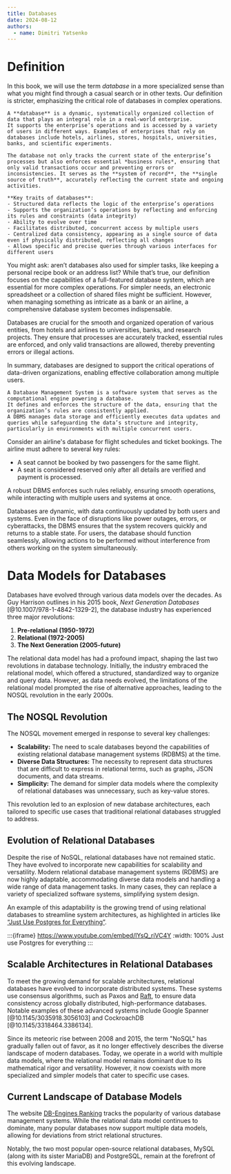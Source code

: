 ```yaml
---
title: Databases
date: 2024-08-12
authors:
  - name: Dimitri Yatsenko
---
```


# Definition
In this book, we will use the term *database* in a more specialized sense than what you might find through a casual search or in other texts.
Our definition is stricter, emphasizing the critical role of databases in complex operations.

```{card} Database
A **database** is a dynamic, systematically organized collection of data that plays an integral role in a real-world enterprise.
It supports the enterprise’s operations and is accessed by a variety of users in different ways. Examples of enterprises that rely on databases include hotels, airlines, stores, hospitals, universities, banks, and scientific experiments.

The database not only tracks the current state of the enterprise’s processes but also enforces essential *business rules*, ensuring that only valid transactions occur and preventing errors or inconsistencies. It serves as the **system of record**, the **single source of truth**, accurately reflecting the current state and ongoing activities.

**Key traits of databases**:
- Structured data reflects the logic of the enterprise’s operations
- Supports the organization’s operations by reflecting and enforcing its rules and constraints (data integrity)
- Ability to evolve over time
- Facilitates distributed, concurrent access by multiple users
- Centralized data consistency, appearing as a single source of data even if physically distributed, reflecting all changes
- Allows specific and precise queries through various interfaces for different users
```

You might ask: aren’t databases also used for simpler tasks, like keeping a personal recipe book or an address list? While that’s true, our definition focuses on the capabilities of a full-featured database system, which are essential for more complex operations. For simpler needs, an electronic spreadsheet or a collection of shared files might be sufficient. However, when managing something as intricate as a bank or an airline, a comprehensive database system becomes indispensable.

Databases are crucial for the smooth and organized operation of various entities, from hotels and airlines to universities, banks, and research projects. They ensure that processes are accurately tracked, essential rules are enforced, and only valid transactions are allowed, thereby preventing errors or illegal actions.

In summary, databases are designed to support the critical operations of data-driven organizations, enabling effective collaboration among multiple users.

```{card} Database Management Systems (DBMS)
A Database Management System is a software system that serves as the computational engine powering a database.
It defines and enforces the structure of the data, ensuring that the organization’s rules are consistently applied.
A DBMS manages data storage and efficiently executes data updates and queries while safeguarding the data’s structure and integrity, particularly in environments with multiple concurrent users.
```
Consider an airline's database for flight schedules and ticket bookings. The airline must adhere to several key rules:

* A seat cannot be booked by two passengers for the same flight.
* A seat is considered reserved only after all details are verified and payment is processed.

A robust DBMS enforces such rules reliably, ensuring smooth operations, while interacting with multiple users and systems at once.

Databases are dynamic, with data continuously updated by both users and systems. Even in the face of disruptions like power outages, errors, or cyberattacks, the DBMS ensures that the system recovers quickly and returns to a stable state. For users, the database should function seamlessly, allowing actions to be performed without interference from others working on the system simultaneously.

# Data Models for Databases

Databases have evolved through various data models over the decades. As Guy Harrison outlines in his 2015 book, *Next Generation Databases* [@10.1007/978-1-4842-1329-2], the database industry has experienced three major revolutions:

1. **Pre-relational (1950-1972)**
2. **Relational (1972-2005)**
3. **The Next Generation (2005-future)**

The relational data model has had a profound impact, shaping the last two revolutions in database technology.
Initially, the industry embraced the relational model, which offered a structured, standardized way to organize and query data.
However, as data needs evolved, the limitations of the relational model prompted the rise of alternative approaches, leading to the NOSQL revolution in the early 2000s.

## The NOSQL Revolution

The NOSQL movement emerged in response to several key challenges:

- **Scalability:** The need to scale databases beyond the capabilities of existing relational database management systems (RDBMS) at the time.
- **Diverse Data Structures:** The necessity to represent data structures that are difficult to express in relational terms, such as graphs, JSON documents, and data streams.
- **Simplicity:** The demand for simpler data models where the complexity of relational databases was unnecessary, such as key-value stores.

This revolution led to an explosion of new database architectures, each tailored to specific use cases that traditional relational databases struggled to address.

## Evolution of Relational Databases

Despite the rise of NoSQL, relational databases have not remained static.
They have evolved to incorporate new capabilities for scalability and versatility.
Modern relational database management systems (RDBMS) are now highly adaptable, accommodating diverse data models and handling a wide range of data management tasks.
In many cases, they can replace a variety of specialized software systems, simplifying system design.

An example of this adaptability is the growing trend of using relational databases to streamline system architectures, as highlighted in articles like [“Just Use Postgres for Everything”](https://www.amazingcto.com/postgres-for-everything/).

:::{iframe} https://www.youtube.com/embed/lYsQ_riVC4Y
:width: 100%
Just use Postgres for everything
:::

## Scalable Architectures in Relational Databases

To meet the growing demand for scalable architectures, relational databases have evolved to incorporate distributed systems. These systems use consensus algorithms, such as Paxos and [Raft](https://www.usenix.org/conference/atc14/technical-sessions/presentation/ongaro), to ensure data consistency across globally distributed, high-performance databases. Notable examples of these advanced systems include Google Spanner [@10.1145/3035918.3056103] and CockroachDB [@10.1145/3318464.3386134].

Since its meteoric rise between 2008 and 2015, the term "NoSQL" has gradually fallen out of favor, as it no longer effectively describes the diverse landscape of modern databases. Today, we operate in a world with multiple data models, where the relational model remains dominant due to its mathematical rigor and versatility. However, it now coexists with more specialized and simpler models that cater to specific use cases.

## Current Landscape of Database Models

The website [DB-Engines Ranking](https://db-engines.com/en/ranking) tracks the popularity of various database management systems. While the relational data model continues to dominate, many popular databases now support multiple data models, allowing for deviations from strict relational structures.

Notably, the two most popular open-source relational databases, MySQL (along with its sister MariaDB) and PostgreSQL, remain at the forefront of this evolving landscape.
